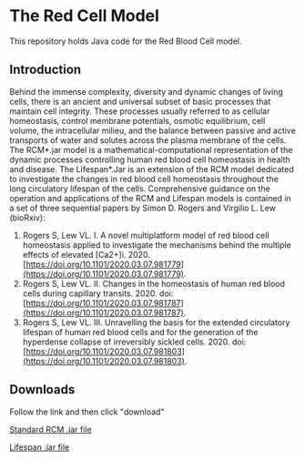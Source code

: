 # The Red Cell Model

This repository holds Java code for the Red Blood Cell model.


## Introduction

Behind the immense complexity, diversity and dynamic changes of living cells, there is an ancient and universal subset of basic processes that maintain cell integrity. These processes usually referred to as cellular homeostasis, control membrane potentials, osmotic equilibrium, cell volume, the intracellular milieu, and the balance between passive and active transports of water and solutes across the plasma membrane of the cells. The RCM*.jar model is a mathematical-computational representation of the dynamic processes controlling human red blood cell homeostasis in health and disease.  The Lifespan*.Jar is an extension of the RCM model dedicated to investigate the changes in red blood cell homeostasis throughout the long circulatory lifespan of the cells. Comprehensive guidance on the operation and applications of the RCM and Lifespan models is contained in a set of three sequential papers by Simon D. Rogers and Virgilio L. Lew (bioRxiv): 
1.	Rogers S, Lew VL. I. A novel multiplatform model of red blood cell homeostasis applied to investigate the mechanisms behind the multiple effects of elevated [Ca2+]i. 2020. [https://doi.org/10.1101/2020.03.07.981779](https://doi.org/10.1101/2020.03.07.981779).
2.	Rogers S, Lew VL. II. Changes in the homeostasis of human red blood cells during capillary transits. 2020. doi: [https://doi.org/10.1101/2020.03.07.981787](https://doi.org/10.1101/2020.03.07.981787).
3.	Rogers S, Lew VL. III. Unravelling the basis for the extended circulatory lifespan of human red blood cells and for the generation of the hyperdense collapse of irreversibly sickled cells. 2020. doi: [https://doi.org/10.1101/2020.03.07.981803](https://doi.org/10.1101/2020.03.07.981803).



## Downloads

Follow the link and then click "download"

[Standard RCM .jar file](https://github.com/sdrogers/redcellmodeljava/blob/62dce4cbd3f8ae212adf877b23afefddeec1f042/RedBloodCellModel/jars/Lifespan_7aa668f.jar)

[Lifespan .jar file](https://github.com/sdrogers/redcellmodeljava/blob/62dce4cbd3f8ae212adf877b23afefddeec1f042/RedBloodCellModel/jars/RCM_7aa668f.jar)
